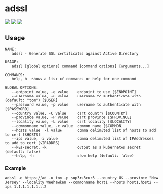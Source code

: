 # adssl

[![](https://goreportcard.com/badge/github.com/tomdoherty/adssl)](https://goreportcard.com/report/github.com/tomdoherty/adssl)
[![](https://img.shields.io/github/release/tomdoherty/govid.svg)](https://github.com/tomdoherty/govid/releases/latest)
[![](https://github.com/tomdoherty/adssl/workflows/Go/badge.svg)](https://github.com/tomdoherty/adssl/actions)

## Usage

```
NAME:
   adssl - Generate SSL certificates against Active Directory

USAGE:
   adssl [global options] command [command options] [arguments...]

COMMANDS:
   help, h  Shows a list of commands or help for one command

GLOBAL OPTIONS:
   --endpoint value, -e value    endpoint to use [$ENDPOINT]
   --username value, -u value    username to authenticate with (default: "tom") [$USER]
   --password value, -p value    username to authenticate with [$PASSWORD]
   --country value, -C value     cert country [$COUNTRY]
   --province value, -P value    cert province [$PROVINCE]
   --locality value, -L value    cert locality [$LOCALITY]
   --commonname value, -c value  common name [$COMMON]
   --hosts value, -l value       comma delimited list of hosts to add to cert [$HOSTS]
   --ips value, -i value         comma delimited list of IPAddresses to add to cert [$IPADDRS]
   --k8s-secret, -k              output as a kubernetes secret (default: false)
   --help, -h                    show help (default: false)

```

### Example
```shell
adssl -e https://ad -u tom -p sup3rs3cur3 --country US --province "New Jersey" --locality Weehawken --commonname host1 --hosts host1,host2 --ips 1.1.1.1,1.1.1.2

```
